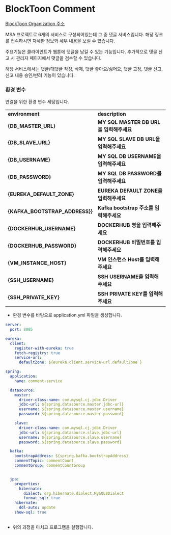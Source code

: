 # BlockToon Comment
[BlockToon Organization 주소](https://github.com/N0T-BAD)

MSA 프로젝트로 6개의 서비스로 구성되어있는데 그 중 댓글 서비스입니다. 해당 링크를 접속하시면 자세한 정보와 세부 내용을 보실 수 있습니다.

주요기능은 클라이언트가 웹툰에 댓글을 남길 수 있는 기능입니다. 추가적으로 댓글 신고 시 관리자 페이지에서 댓글을 검수할 수 있습니다.

해당 서비스에서는 댓글/대댓글 작성, 삭제, 댓글 좋아요/싫어요, 댓글 고정, 댓글 신고, 신고 내용 승인/반려 기능이 있습니다. 

### 환경 변수
연결을 위한 환경 변수 세팅입니다.
<table>
  <tr>
    <td><b>environment</b></td>
    <td><b>description</b></td>
  </tr>
  <tr>
    <td><b>{DB_MASTER_URL}</b></td>
    <td><b>MY SQL MASTER DB URL을 입력해주세요</b></td>
  </tr>
  <tr>
    <td><b>{DB_SLAVE_URL}</b></td>
    <td><b>MY SQL SLAVE DB URL을 입력해주세요</b></td>
  </tr>
  <tr>
    <td><b>{DB_USERNAME}</b></td>
    <td><b>MY SQL DB USERNAME을 입력해주세요</b></td>
  </tr>
  <tr>
    <td><b>{DB_PASSWORD}</b></td>
    <td><b>MY SQL DB PASSWORD를 입력해주세요</b></td>
  </tr>
  <tr>
    <td><b>{EUREKA_DEFAULT_ZONE}</b></td>
    <td><b>EUREKA DEFAULT ZONE을 입력해주세요</b></td>
  </tr>
  
  <tr>
    <td><b>{KAFKA_BOOTSTRAP_ADDRESS}}</b></td>
    <td><b>Kafka bootstrap 주소를 입력해주세요</b></td>
  </tr>
  <tr>
    <td><b>{DOCKERHUB_USERNAME}</b></td>
    <td><b>DOCKERHUB 명을 입력해주세요</b></td>
  </tr>
  <tr>
    <td><b>{DOCKERHUB_PASSWORD}</b></td>
    <td><b>DOCKERHUB 비밀번호를 입력해주세요</b></td>
  </tr>
  <tr>
    <td><b>{VM_INSTANCE_HOST}</b></td>
    <td><b>VM 인스턴스 Host를 입력해주세요</b></td>
  </tr>
  <tr>
    <td><b>{SSH_USERNAME}</b></td>
    <td><b>SSH USERNAME을 입력해주세요</b></td>
  </tr>
  <tr>
    <td><b>{SSH_PRIVATE_KEY}</b></td>
    <td><b>SSH PRIVATE KEY를 입력해주세요</b></td>
  </tr>
</table>

* 환경 변수를 바탕으로 application.yml 파일을 생성합니다.

```yml
server:
  port: 8085

eureka:
  client:
    register-with-eureka: true
    fetch-registry: true
    service-url:
      defaultZone: ${eureka.client.service-url.defaultZone }

spring:
  application:
    name: comment-service

  datasource:
    master:
      driver-class-name: com.mysql.cj.jdbc.Driver
      jdbc-url: ${spring.datasource.master.jdbc-url}
      username: ${spring.datasource.master.username}
      password: ${spring.datasource.master.password}

    slave:
      driver-class-name: com.mysql.cj.jdbc.Driver
      jdbc-url: ${spring.datasource.slave.jdbc-url}
      username: ${spring.datasource.slave.username}
      password: ${spring.datasource.slave.password}

  kafka:
    bootstrapAddress: ${spring.kafka.bootstrapAddress}
    commentTopic: commentCount
    commentGroup: commentCountGroup


  jpa:
    properties:
      hibernate:
        dialect: org.hibernate.dialect.MySQL8Dialect
        format_sql: true
    hibernate:
      ddl-auto: update
    show-sql: true



```
* 위의 과정을 마치고 프로그램을 실행합니다.

<br>

<br>
